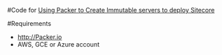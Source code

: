 #Code for [Using Packer to Create Immutable servers to deploy Sitecore]()

#Requirements
 * http://Packer.io 
 * AWS, GCE or Azure account
 

